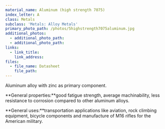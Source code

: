 ```yaml
---
material_name: Aluminum (high strength 7075)
index_letter: A
class: Metals
subclass: 'Metals: Alloy Metals'
primary_photo_path: /photos/5highstrength7075aluminum.jpg
additional_photos:
  - additional_photo_path:
  - additional_photo_path:
links:
  - link_title:
    link_address:
files:
  - file_name: Datasheet
    file_path:
---
```



Aluminum alloy with zinc as primary component.

**General properties:**good fatigue strength, average machinability, less resistance to corrosion compared to other aluminum alloys.

**General uses:**transportation applications like aviation, rock climbing equipment, bicycle components and manufacture of M16 rifles for the American military.